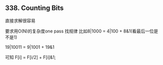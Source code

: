 ## 338. Counting Bits
直接求解很容易

要求用O(N)的复杂度one pass
找规律
比如8|1000 = 4|100 + 8&1(看最后一位是不是1)

19|10011 = 9|1001 + 19&1

可知 F[i] = F[i/2] + F[i]&1;
